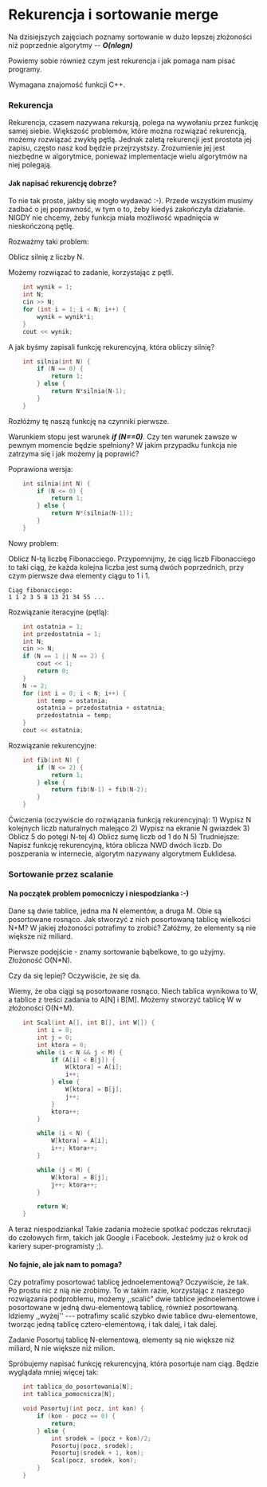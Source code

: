 # Rekurencja i sortowanie merge

Na dzisiejszych zajęciach poznamy sortowanie w dużo lepszej złożoności niż poprzednie
algorytmy -- ***O(nlogn)***

Powiemy sobie również czym jest rekurencja i jak pomaga nam pisać programy.

Wymagana znajomość funkcji C++.

### Rekurencja

Rekurencja, czasem nazywana rekursją, polega na wywołaniu przez funkcję samej siebie.
Większość problemów, które można rozwiązać rekurencją, możemy rozwiązać zwykłą pętlą.
Jednak zaletą rekurencji jest prostota jej zapisu, często nasz kod będzie przejrzystszy.
Zrozumienie jej jest niezbędne w algorytmice, ponieważ implementacje wielu algorytmów na niej polegają.

#### Jak napisać rekurencję dobrze?

To nie tak proste, jakby się mogło wydawać :-). Przede wszystkim musimy zadbać o jej poprawność, w tym
o to, żeby kiedyś zakończyła działanie. NIGDY nie chcemy, żeby funkcja miała możliwość wpadnięcia w nieskończoną
pętlę.

Rozważmy taki problem:

Oblicz silnię z liczby N.

Możemy rozwiązać to zadanie, korzystając z pętli.

```C++
    int wynik = 1;
    int N;
    cin >> N;
    for (int i = 1; i < N; i++) {
        wynik = wynik*i;
    }
    cout << wynik;
```

A jak byśmy zapisali funkcję rekurencyjną, która obliczy silnię?

```C++
    int silnia(int N) {
        if (N == 0) {
            return 1;
        } else {
            return N*silnia(N-1);
        }
    }
```

Rozłóżmy tę naszą funkcję na czynniki pierwsze.

Warunkiem stopu jest warunek ***if (N==0)***. Czy ten warunek zawsze w pewnym momencie będzie spełniony?
W jakim przypadku funkcja nie zatrzyma się i jak możemy ją poprawić?

Poprawiona wersja:

```C++
    int silnia(int N) {
        if (N <= 0) {
            return 1;
        } else {
            return N*(silnia(N-1));
        }
    }
```

Nowy problem:

Oblicz N-tą liczbę Fibonacciego. Przypomnijmy, że ciąg liczb Fibonacciego to taki ciąg, że każda kolejna liczba jest sumą dwóch poprzednich,
przy czym pierwsze dwa elementy ciągu to 1 i 1.

```
Ciąg fibonacciego:
1 1 2 3 5 8 13 21 34 55 ...
```

Rozwiązanie iteracyjne (pętlą):

```C++
    int ostatnia = 1;
    int przedostatnia = 1;
    int N;
    cin >> N;
    if (N == 1 || N == 2) {
        cout << 1;
        return 0;
    }
    N -= 2;
    for (int i = 0; i < N; i++) {
        int temp = ostatnia;
        ostatnia = przedostatnia + ostatnia;
        przedostatnia = temp;
    }
    cout << ostatnia;
```

Rozwiązanie rekurencyjne:

```C++
    int fib(int N) {
        if (N <= 2) {
            return 1;
        } else {
            return fib(N-1) + fib(N-2);
        }
    }
```

Ćwiczenia (oczywiście do rozwiązania funkcją rekurencyjną):
    1) Wypisz N kolejnych liczb naturalnych malejąco
    2) Wypisz na ekranie N gwiazdek
    3) Oblicz 5 do potęgi N-tej
    4) Oblicz sumę liczb od 1 do N
    5) Trudniejsze: Napisz funkcję rekurencyjną, która oblicza NWD dwóch liczb. Do poszperania w internecie, algorytm nazywany algorytmem Euklidesa.

### Sortowanie przez scalanie

#### Na początek problem pomocniczy i niespodzianka :-)

Dane są dwie tablice, jedna ma N elementów, a druga M. Obie są posortowane rosnąco. Jak stworzyć z nich posortowaną tablicę wielkości N+M?
W jakiej złożoności potrafimy to zrobić? Załóżmy, że elementy są nie większe niż miliard.

Pierwsze podejście - znamy sortowanie bąbelkowe, to go użyjmy. Złożoność O(N*N).

Czy da się lepiej? Oczywiście, że się da.

Wiemy, że oba ciągi są posortowane rosnąco. Niech tablica wynikowa to W, a tablice z treści zadania to A[N] i B[M].
Możemy stworzyć tablicę W w złożoności O(N+M).

```C++
    int Scal(int A[], int B[], int W[]) {
        int i = 0;
        int j = 0;
        int ktora = 0;
        while (i < N && j < M) {
            if (A[i] < B[j]) {
                W[ktora] = A[i];
                i++;
            } else {
                W[ktora] = B[j];
                j++;
            }
            ktora++;
        }

        while (i < N) {
            W[ktora] = A[i];
            i++; ktora++;
        }

        while (j < M) {
            W[ktora] = B[j];
            j++; ktora++;
        }

        return W;
    }
```

A teraz niespodzianka! Takie zadania możecie spotkać podczas rekrutacji do czołowych firm, takich jak Google i Facebook.
Jesteśmy już o krok od kariery super-programisty ;).

#### No fajnie, ale jak nam to pomaga?

Czy potrafimy posortować tablicę jednoelementową? Oczywiście, że tak. Po prostu nic z nią nie zrobimy.
To w takim razie, korzystając z naszego rozwiązania podproblemu, możemy ,,scalić" dwie tablice jednoelementowe i posortowane
w jedną dwu-elementową tablicę, również posortowaną. Idziemy ,,wyżej'' --- potrafimy scalić szybko dwie tablice dwu-elementowe,
tworząc jedną tablicę cztero-elementową, i tak dalej, i tak dalej.

Zadanie
Posortuj tablicę N-elementową, elementy są nie większe niż miliard, N nie większe niż milion.

Spróbujemy napisać funkcję rekurencyjną, która posortuje nam ciąg. Będzie wyglądała mniej więcej tak:

```C++
    int tablica_do_posortowania[N];
    int tablica_pomocnicza[N];

    void Posortuj(int pocz, int kon) {
        if (kon - pocz == 0) {
            return;
        } else {
            int srodek = (pocz + kon)/2;
            Posortuj(pocz, srodek);
            Posortuj(srodek + 1, kon);
            Scal(pocz, srodek, kon);
        }
    }
```


